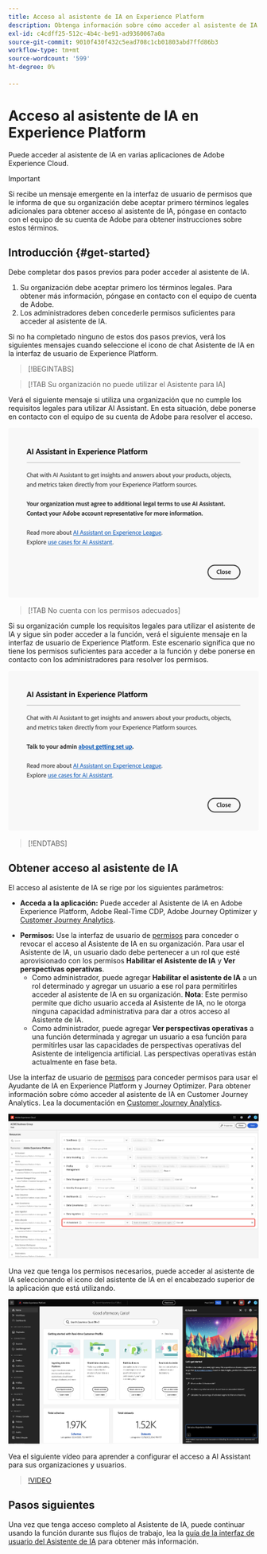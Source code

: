 ```yaml
---
title: Acceso al asistente de IA en Experience Platform
description: Obtenga información sobre cómo acceder al asistente de IA en la interfaz de usuario de Experience Cloud.
exl-id: c4cdff25-512c-4b4c-be91-ad9360067a0a
source-git-commit: 9010f430f432c5ead708c1cb01803abd7ffd86b3
workflow-type: tm+mt
source-wordcount: '599'
ht-degree: 0%

---
```


# Acceso al asistente de IA en Experience Platform

Puede acceder al asistente de IA en varias aplicaciones de Adobe Experience Cloud.

>[!IMPORTANT]
>
>Si recibe un mensaje emergente en la interfaz de usuario de permisos que le informa de que su organización debe aceptar primero términos legales adicionales para obtener acceso al asistente de IA, póngase en contacto con el equipo de su cuenta de Adobe para obtener instrucciones sobre estos términos.

## Introducción  {#get-started}

Debe completar dos pasos previos para poder acceder al asistente de IA.

1. Su organización debe aceptar primero los términos legales. Para obtener más información, póngase en contacto con el equipo de cuenta de Adobe.
2. Los administradores deben concederle permisos suficientes para acceder al asistente de IA.

Si no ha completado ninguno de estos dos pasos previos, verá los siguientes mensajes cuando seleccione el icono de chat Asistente de IA en la interfaz de usuario de Experience Platform.

>[!BEGINTABS]

>[!TAB Su organización no puede utilizar el Asistente para IA]

Verá el siguiente mensaje si utiliza una organización que no cumple los requisitos legales para utilizar AI Assistant. En esta situación, debe ponerse en contacto con el equipo de su cuenta de Adobe para resolver el acceso.

![Mensaje emergente que aparece en la interfaz de usuario de Experience Platform si la organización no puede utilizar el Asistente para IA.](./images/access/modal-one.png)

>[!TAB No cuenta con los permisos adecuados]

Si su organización cumple los requisitos legales para utilizar el asistente de IA y sigue sin poder acceder a la función, verá el siguiente mensaje en la interfaz de usuario de Experience Platform. Este escenario significa que no tiene los permisos suficientes para acceder a la función y debe ponerse en contacto con los administradores para resolver los permisos.

![Mensaje emergente que aparece en la interfaz de usuario de Experience Platform si no tiene los permisos necesarios para el Ayudante de IA.](./images/access/modal-two.png)

>[!ENDTABS]

## Obtener acceso al asistente de IA

El acceso al asistente de IA se rige por los siguientes parámetros:

* **Acceda a la aplicación:** Puede acceder al Asistente de IA en Adobe Experience Platform, Adobe Real-Time CDP, Adobe Journey Optimizer y [Customer Journey Analytics](https://experienceleague.adobe.com/es/docs/analytics-platform/using/ai-assistant).
<!-- * **Contractual access:** Your company must agree to certain [!DNL GenAI]-related legal terms before your organization can use AI Assistant. Contact your organization's administrator or your Adobe Account Team if you are not able to access AI Assistant.  -->
* **Permisos:** Use la interfaz de usuario de [permisos](../access-control/abac/ui/permissions.md) para conceder o revocar el acceso al Asistente de IA en su organización. Para usar el Asistente de IA, un usuario dado debe pertenecer a un rol que esté aprovisionado con los permisos **Habilitar el Asistente de IA** y **Ver perspectivas operativas**.
   * Como administrador, puede agregar **Habilitar el asistente de IA** a un rol determinado y agregar un usuario a ese rol para permitirles acceder al asistente de IA en su organización. **Nota**: Este permiso permite que dicho usuario acceda al Asistente de IA, no le otorga ninguna capacidad administrativa para dar a otros acceso al Asistente de IA.
   * Como administrador, puede agregar **Ver perspectivas operativas** a una función determinada y agregar un usuario a esa función para permitirles usar las capacidades de perspectivas operativas del Asistente de inteligencia artificial. Las perspectivas operativas están actualmente en fase beta.

Use la interfaz de usuario de [permisos](../access-control/abac/ui/roles.md) para conceder permisos para usar el Ayudante de IA en Experience Platform y Journey Optimizer. Para obtener información sobre cómo acceder al asistente de IA en Customer Journey Analytics. Lea la documentación en [Customer Journey Analytics](https://experienceleague.adobe.com/es/docs/analytics-platform/using/ai-assistant).

![La página de la interfaz de usuario de permisos con los permisos Habilitar el asistente de IA y Ver perspectivas operativas incluidos en una función determinada.](./images/access/access-permissions.png)

Una vez que tenga los permisos necesarios, puede acceder al asistente de IA seleccionando el icono del asistente de IA en el encabezado superior de la aplicación que está utilizando.

![Asistente de IA con experiencia de usuario por primera vez.](./images/access/access-home.png)

Vea el siguiente vídeo para aprender a configurar el acceso a AI Assistant para sus organizaciones y usuarios.

>[!VIDEO](https://video.tv.adobe.com/v/3475922/?captions=spa&learn=on)

## Pasos siguientes

Una vez que tenga acceso completo al Asistente de IA, puede continuar usando la función durante sus flujos de trabajo, lea la [guía de la interfaz de usuario del Asistente de IA](./ui-guide.md) para obtener más información.
